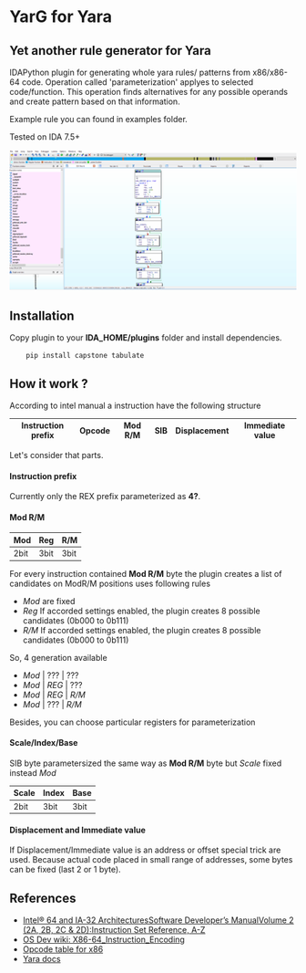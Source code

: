 # YarG for Yara
## Yet another rule generator for Yara

IDAPython plugin for generating whole yara rules/ patterns from x86/x86-64 code. Operation called 'parameterization' 
applyes to selected code/function. This operation finds alternatives for any possible operands and create pattern 
based on that information. 

Example rule you can found in examples folder.

Tested on IDA 7.5+

![example gif](examples/example.gif)

## Installation

Copy plugin to your **IDA_HOME/plugins** folder and install dependencies.
~~~
    pip install capstone tabulate
~~~

## How it work ?

According to intel manual a instruction have the following structure

| Instruction prefix | Opcode | Mod R/M | SIB | Displacement | Immediate value |
| -------------------|--------|---------|-----|--------------|-----------------|

Let's consider that parts.

#### Instruction prefix

Currently only the REX prefix parameterized as **4?**.

#### Mod R/M

| Mod  | Reg  | R/M  |
|------|------|------|
| 2bit | 3bit | 3bit |

For every instruction contained **Mod R/M** byte the plugin creates a list of candidates on ModR/M positions 
uses following rules
 * *Mod* are fixed
 * *Reg* If accorded settings enabled, the plugin creates 8 possible candidates (0b000 to 0b111)
 * *R/M* If accorded settings enabled, the plugin creates 8 possible candidates (0b000 to 0b111)
 
So, 4 generation available
 * *Mod* |  ???  | ???
 * *Mod* | *REG* | ???
 * *Mod* | *REG* | *R/M*
 * *Mod* |  ???  | *R/M*
 
Besides, you can choose particular registers for parameterization

#### Scale/Index/Base

SIB byte parametersized the same way as **Mod R/M** byte but *Scale* fixed instead *Mod*

| Scale | Index | Base  |
|-------|-------|-------|
| 2bit  | 3bit  | 3bit  |

#### Displacement and Immediate value

If Displacement/Immediate value is an address or offset special trick are used. Because actual code placed in 
small range of addresses, some bytes can be fixed (last 2 or 1 byte).

## References

* [Intel® 64 and IA-32 ArchitecturesSoftware Developer’s ManualVolume 2 (2A, 2B, 2C & 2D):Instruction Set Reference, A-Z](https://www.intel.com/content/dam/www/public/us/en/documents/manuals/64-ia-32-architectures-software-developer-instruction-set-reference-manual-325383.pdf "Intel manual")
* [OS Dev wiki: X86-64_Instruction_Encoding](https://wiki.osdev.org/X86-64_Instruction_Encoding "OSDev wiki")
* [Opcode table for x86](http://ref.x86asm.net/coder32.html "Opcode table for x86")
* [Yara docs](https://yara.readthedocs.io/en/stable/writingrules.html#private-strings "Yara docs")
